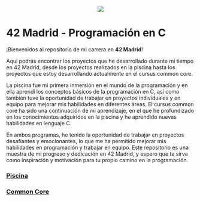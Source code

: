 <p align="center">
  <img src="https://user-images.githubusercontent.com/126183973/224564609-d019a8c9-9c47-482f-ac4e-fadde6908d5b.png" />
</p>

# 42 Madrid - Programación en C

¡Bienvenidos al repositorio de mi carrera en **42 Madrid**!

Aquí podrás encontrar los proyectos que he desarrollado durante mi tiempo en 42 Madrid, desde los proyectos realizados en la piscina hasta los proyectos que estoy desarrollando actualmente en el cursus common core.

La piscina fue mi primera inmersión en el mundo de la programación y en ella aprendí los conceptos básicos de la programación en C, así como también tuve la oportunidad de trabajar en proyectos individuales y en equipo para mejorar mis habilidades en diferentes áreas. El cursus common core ha sido una continuación de mi aprendizaje, en el que he profundizado en los conocimientos adquiridos en la piscina y he aprendido nuevas habilidades en lenguaje C.

En ambos programas, he tenido la oportunidad de trabajar en proyectos desafiantes y emocionantes, lo que me ha permitido mejorar mis habilidades en programación y trabajar en equipo. Este repositorio es una muestra de mi progreso y dedicación en 42 Madrid, y espero que te sirva como inspiración y motivación para tu propio camino en la programación.

### [Piscina](https://github.com/ccalvop/42-Madrid/tree/main/42-Piscina)

### [Common Core](https://github.com/ccalvop/42-Madrid/tree/main/42-CommonCore)

